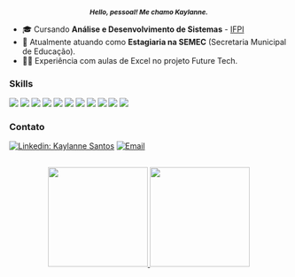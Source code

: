 <h3 align="center" style="font-size:12px">
 <i>Hello, pessoal! Me chamo Kaylanne.</i>
</h3>

- 🎓 Cursando **Análise e Desenvolvimento de Sistemas** - [IFPI](https://www.ifpi.edu.br/teresinacentral)
- 💼 Atualmente atuando como **Estagiaria na SEMEC** (Secretaria Municipal de Educação).
- 👩‍🏫 Experiência com aulas de Excel no projeto Future Tech.

### Skills
<div style= "display: inline">
  <img src="https://img.shields.io/badge/html5-%23E34F26.svg?style=for-the-badge&logo=html5&logoColor=white"/>
  <img src="https://img.shields.io/badge/css3-%231572B6.svg?style=for-the-badge&logo=css3&logoColor=white" />
  <img src="https://img.shields.io/badge/javascript-%23323330.svg?style=for-the-badge&logo=javascript&logoColor=%23F7DF1E"/>
  <img src="https://img.shields.io/badge/postgres-%23316192.svg?style=for-the-badge&logo=postgresql&logoColor=white"/>
  <img src="https://img.shields.io/badge/mysql-4479A1.svg?style=for-the-badge&logo=mysql&logoColor=white" />
  <img src="https://img.shields.io/badge/typescript-%23007ACC.svg?style=for-the-badge&logo=typescript&logoColor=white" />
  <img src="https://img.shields.io/badge/latex-%23008080.svg?style=for-the-badge&logo=latex&logoColor=white" />
  <img src="https://img.shields.io/badge/git-%23F05033.svg?style=for-the-badge&logo=git&logoColor=white")/>
  <img src="https://img.shields.io/badge/react-%2361DAFB.svg?style=for-the-badge&logo=react&logoColor=black"/>
  <img src="https://img.shields.io/badge/bootstrap-%23563D7C.svg?style=for-the-badge&logo=bootstrap&logoColor=white"/>
  <img src="https://img.shields.io/badge/python-%233776AB.svg?style=for-the-badge&logo=python&logoColor=white"/>
</div>

### Contato
[![Linkedin: Kaylanne Santos](https://img.shields.io/badge/-kaylannesantos-blue?style=flat-square&logo=Linkedin&logoColor=white&link=https://www.linkedin.com/in/kaylanne-santos-705ab9267/)](https://www.linkedin.com/in/kaylanne-santos/)
[![Email](https://img.shields.io/badge/Email-Enviar%20Mensagem-blue?style=flat-square&logo=gmail)](mailto:mendeskaylanne1@gmail.com)

##

<p align="center">
<a href="https://github.com/KaylanneSantos">
  <img height="180em" src="https://github-readme-stats-eight-theta.vercel.app/api?username=KaylanneSantos&show_icons=true&theme=algolia&include_all_commits=true&count_private=true"/>
  <img height="180em" src="https://github-readme-stats-eight-theta.vercel.app/api/top-langs/?username=KaylanneSantos&layout=compact&langs_count=8&theme=algolia"/>
</a>
</p>

<!--
##

## 💻Projetos
- **[Projeto 1](link-do-repositorio):**
- 

<div style= "display: inline">
  <img width='30' height='30' src="https://cdn.jsdelivr.net/gh/devicons/devicon/icons/html5/html5-original.svg" />
  <img width='30' height='30' src="https://cdn.jsdelivr.net/gh/devicons/devicon/icons/css3/css3-original.svg" />
  <img width='30' height='30' src="https://cdn.jsdelivr.net/gh/devicons/devicon/icons/javascript/javascript-original.svg"/>
  <img width='30' height='30' src="https://cdn.jsdelivr.net/gh/devicons/devicon/icons/postgresql/postgresql-original.svg"/>
  <img width='30' height='30' src="https://cdn.jsdelivr.net/gh/devicons/devicon@latest/icons/mysql/mysql-original.svg" />
  <img width='30' height='30' src="https://cdn.jsdelivr.net/gh/devicons/devicon/icons/typescript/typescript-original.svg" />
  <img width='30' height='30' src="https://cdn.jsdelivr.net/gh/devicons/devicon/icons/latex/latex-original.svg" />
</div>

<div style= "display: inline">
  <a href= "https://www.linkedin.com/in/kaylanne-santos-705ab9267/"><img src="https://img.shields.io/badge/linkedin-%230077B5.svg?style=for-the-badge&logo=linkedin&logoColor=white"></a>
  <a href = "mailto:contato@mendeskaylanne1@gmail.com"><img loading="lazy" src="https://img.shields.io/badge/Gmail-D14836?style=for-the-badge&logo=gmail&logoColor=white" target="_blank>
  </a>
-->
